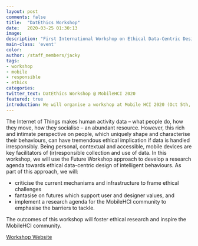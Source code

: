 ```yaml
---
layout: post
comments: false
title:  "DatEthics Workshop"
date:   2020-03-25 01:30:13
image:
description: "First International Workshop on Ethical Data-Centric Design of Intelligent Behaviour"
main-class: 'event'
color:
author: /staff_members/jacky
tags:
- workshop
- mobile
- responsible
- ethics
categories:
twitter_text: DatEthics Workshop @ MobileHCI 2020
featured: true
introduction: We will organise a workshop at Mobile HCI 2020 (Oct 5th, Oldenburg, Germany) to discuss how mobile devices can contribute to addressing ethical issues around data-centric design.
---
```


The Internet of Things makes human activity data – what people do, how they move, how they socialise – an abundant resource. However, this rich and intimate perspective on people, which uniquely shape and characterise their behaviours, can have tremendous ethical implication if data is handled irresponsibly. Being personal, contextual and accessible, mobile devices are key facilitators of (ir)responsible collection and use of data. In this workshop, we will use the Future Workshop approach to develop a research agenda towards ethical data-centric design of intelligent behaviours. As part of this approach, we will:

* criticise the current mechanisms and infrastructure to frame ethical challenges
* fantasise on futures which support user and designer values, and
* implement a research agenda for the MobileHCI community to emphasise the barriers to tackle.

The outcomes of this workshop will foster ethical research and inspire the MobileHCI community.

[Workshop Website](https://mobilehci-2020.datacentricdesign.org)
